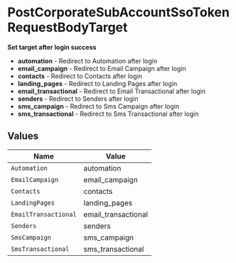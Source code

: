 # PostCorporateSubAccountSsoTokenRequestBodyTarget

**Set target after login success**
* **automation** - Redirect to Automation after login
* **email_campaign** - Redirect to Email Campaign after login
* **contacts** - Redirect to Contacts after login
* **landing_pages** - Redirect to Landing Pages after login
* **email_transactional** - Redirect to Email Transactional after login
* **senders** - Redirect to Senders after login
* **sms_campaign** - Redirect to Sms Campaign after login
* **sms_transactional** - Redirect to Sms Transactional after login



## Values

| Name                 | Value                |
| -------------------- | -------------------- |
| `Automation`         | automation           |
| `EmailCampaign`      | email_campaign       |
| `Contacts`           | contacts             |
| `LandingPages`       | landing_pages        |
| `EmailTransactional` | email_transactional  |
| `Senders`            | senders              |
| `SmsCampaign`        | sms_campaign         |
| `SmsTransactional`   | sms_transactional    |